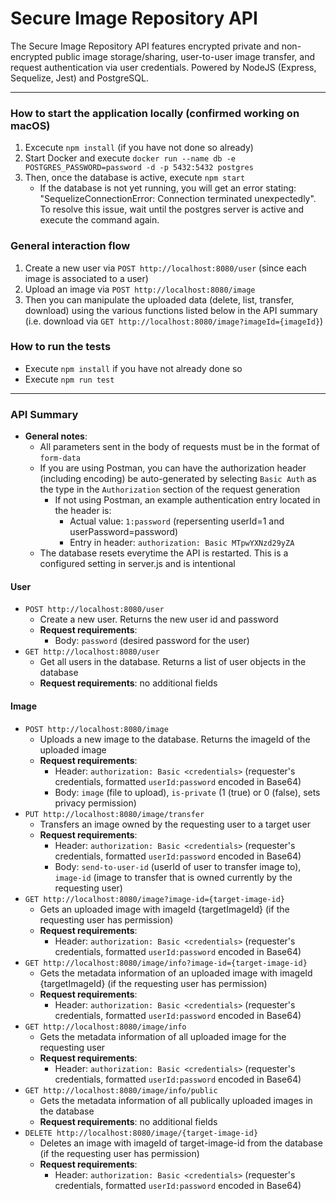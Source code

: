# Secure Image Repository API
The Secure Image Repository API features encrypted private and non-encrypted public image storage/sharing, user-to-user image transfer, and request authentication via user credentials. Powered by NodeJS (Express, Sequelize, Jest) and PostgreSQL.


------
### How to start the application locally (confirmed working on macOS)
1. Excecute `npm install` (if you have not done so already)
2. Start Docker and execute `docker run --name db -e POSTGRES_PASSWORD=password -d -p 5432:5432 postgres`
3. Then, once the database is active, execute `npm start`
    - If the database is not yet running, you will get an error stating: "SequelizeConnectionError: Connection terminated unexpectedly". To resolve this issue, wait until the postgres server is active and execute the command again.


### General interaction flow
1. Create a new user via `POST http://localhost:8080/user` (since each image is associated to a user)
2. Upload an image via `POST http://localhost:8080/image`
3. Then you can manipulate the uploaded data (delete, list, transfer, download) using the various functions listed below in the API summary (i.e. download via `GET http://localhost:8080/image?imageId={imageId}`) 


### How to run the tests
- Execute `npm install` if you have not already done so
- Execute `npm run test`


------
### API Summary
- **General notes**:
    - All parameters sent in the body of requests must be in the format of `form-data`
    - If you are using Postman, you can have the authorization header (including encoding) be auto-generated by selecting `Basic Auth` as the type in the `Authorization` section of the request generation
        - If not using Postman, an example authentication entry located in the header is:
            - Actual value: `1:password` (repersenting userId=1 and userPassword=password)
            - Entry in header: `authorization: Basic MTpwYXNzd29yZA`
    - The database resets everytime the API is restarted. This is a configured setting in server.js and is intentional

#### User
- `POST http://localhost:8080/user` 
    - Create a new user. Returns the new user id and password
    - **Request requirements**:
        - Body: `password` (desired password for the user)
- `GET http://localhost:8080/user`
    - Get all users in the database. Returns a list of user objects in the database
    - **Request requirements**: no additional fields

#### Image
- `POST http://localhost:8080/image`
    - Uploads a new image to the database. Returns the imageId of the uploaded image
    - **Request requirements**: 
        - Header: `authorization: Basic <credentials>` (requester's credentials, formatted `userId:password` encoded in Base64) 
        - Body: `image` (file to upload), `is-private` (1 (true) or 0 (false), sets privacy permission)
- `PUT http://localhost:8080/image/transfer`
    - Transfers an image owned by the requesting user to a target user
    - **Request requirements**:
        - Header: `authorization: Basic <credentials>` (requester's credentials, formatted `userId:password` encoded in Base64) 
        - Body: `send-to-user-id` (userId of user to transfer image to), `image-id` (image to transfer that is owned currently by the requesting user)
- `GET http://localhost:8080/image?image-id={target-image-id}`
    - Gets an uploaded image with imageId {targetImageId} (if the requesting user has permission)
    - **Request requirements**: 
       - Header: `authorization: Basic <credentials>` (requester's credentials, formatted `userId:password` encoded in Base64) 
- `GET http://localhost:8080/image/info?image-id={target-image-id}`
    - Gets the metadata information of an uploaded image with imageId {targetImageId} (if the requesting user has permission)
    - **Request requirements**: 
        - Header: `authorization: Basic <credentials>` (requester's credentials, formatted `userId:password` encoded in Base64) 
- `GET http://localhost:8080/image/info`
    - Gets the metadata information of all uploaded image for the requesting user
    - **Request requirements**: 
        - Header: `authorization: Basic <credentials>` (requester's credentials, formatted `userId:password` encoded in Base64) 
- `GET http://localhost:8080/image/info/public`
    - Gets the metadata information of all publically uploaded images in the database
    - **Request requirements**: no additional fields
- `DELETE http://localhost:8080/image/{target-image-id}`
    - Deletes an image with imageId of target-image-id from the database (if the requesting user has permission)
    - **Request requirements**:
        - Header: `authorization: Basic <credentials>` (requester's credentials, formatted `userId:password` encoded in Base64) 
